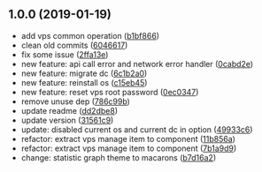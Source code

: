 ## 1.0.0 (2019-01-19)

* add vps common operation ([b1bf866](https://github.com/zgm4z/bandwagon-controller/commit/b1bf866))
* clean old commits ([6046617](https://github.com/zgm4z/bandwagon-controller/commit/6046617))
* fix some issue ([2ffa13e](https://github.com/zgm4z/bandwagon-controller/commit/2ffa13e))
* new feature: api call error and network error handler ([0cabd2e](https://github.com/zgm4z/bandwagon-controller/commit/0cabd2e))
* new feature: migrate dc ([6c1b2a0](https://github.com/zgm4z/bandwagon-controller/commit/6c1b2a0))
* new feature: reinstall os ([c15eb45](https://github.com/zgm4z/bandwagon-controller/commit/c15eb45))
* new feature: reset vps root password ([0ec0347](https://github.com/zgm4z/bandwagon-controller/commit/0ec0347))
* remove unuse dep ([786c99b](https://github.com/zgm4z/bandwagon-controller/commit/786c99b))
* update readme ([dd2dbe8](https://github.com/zgm4z/bandwagon-controller/commit/dd2dbe8))
* update version ([31561c9](https://github.com/zgm4z/bandwagon-controller/commit/31561c9))
* update: disabled current os and current dc in option ([49933c6](https://github.com/zgm4z/bandwagon-controller/commit/49933c6))
* refactor: extract vps manage item to component ([11b856a](https://github.com/zgm4z/bandwagon-controller/commit/11b856a))
* refactor: extract vps manage item to component ([7b1a9d9](https://github.com/zgm4z/bandwagon-controller/commit/7b1a9d9))
* change: statistic graph theme to macarons ([b7d16a2](https://github.com/zgm4z/bandwagon-controller/commit/b7d16a2))



